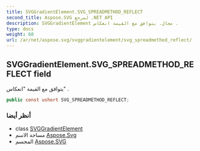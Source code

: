 ```yaml
---
title: SVGGradientElement.SVG_SPREADMETHOD_REFLECT
second_title: Aspose.SVG لمرجع .NET API
description: SVGGradientElement مجال. يتوافق مع القيمة انعكاس .
type: docs
weight: 60
url: /ar/net/aspose.svg/svggradientelement/svg_spreadmethod_reflect/
---
```

## SVGGradientElement.SVG_SPREADMETHOD_REFLECT field

يتوافق مع القيمة "انعكاس" .

```csharp
public const ushort SVG_SPREADMETHOD_REFLECT;
```

### أنظر أيضا

* class [SVGGradientElement](../)
* مساحة الاسم [Aspose.Svg](../../svggradientelement/)
* المجسم [Aspose.SVG](../../../)


